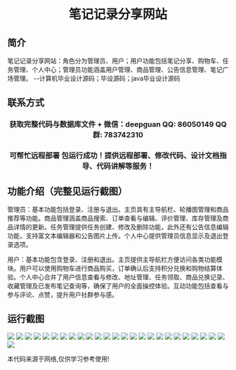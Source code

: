 <p><h1 align="center">笔记记录分享网站</h1></p>

## 简介
笔记记录分享网站：角色分为管理员、用户；用户功能包括笔记分享、购物车、任务管理、个人中心；管理员功能涵盖用户管理、商品管理、公告信息管理、笔记广场管理。    --计算机毕业设计源码；毕设源码；java毕业设计源码


## 联系方式
<p><h3 align="center">获取完整代码与数据库文件 + 微信：deepguan QQ: 86050149 QQ群: 783742310</h3></p>
<p><h3 align="center">可帮忙远程部署 包运行成功！提供远程部署、修改代码、设计文档指导、代码讲解等服务！</h3></p>

## 功能介绍（完整见运行截图）
管理员：基本功能包括登录、注册与退出。主页具有主导航栏、轮播图管理和商品推荐等功能。商品管理涵盖商品搜索、订单查看与编辑、评价管理、库存管理及商品详情的更新。任务管理提供任务创建、修改及删除功能，此外还有公告信息编辑功能，支持富文本编辑器和公告图片上传。个人中心提供管理员信息显示及退出登录选项。

用户：基本功能包含登录、注册和退出。主页提供主导航栏方便访问各类功能模块。用户可以使用购物车进行商品购买，订单确认后支持积分兑换和购物结算体验。个人中心合并了用户信息查看与修改、地址管理、任务领取、商品兑换记录、收藏管理及已发布笔记查询等，确保了用户的全面操控体验。互动功能包括查看与参与评论、点赞，提升用户社群参与感。


## 运行截图
![](https://bs-1329754181.cos.ap-shanghai.myqcloud.com/spring/NotesShareWebsite/img/001.jpg)
![](https://bs-1329754181.cos.ap-shanghai.myqcloud.com/spring/NotesShareWebsite/img/002.jpg)
![](https://bs-1329754181.cos.ap-shanghai.myqcloud.com/spring/NotesShareWebsite/img/003.jpg)
![](https://bs-1329754181.cos.ap-shanghai.myqcloud.com/spring/NotesShareWebsite/img/004.jpg)
![](https://bs-1329754181.cos.ap-shanghai.myqcloud.com/spring/NotesShareWebsite/img/005.jpg)
![](https://bs-1329754181.cos.ap-shanghai.myqcloud.com/spring/NotesShareWebsite/img/006.jpg)
![](https://bs-1329754181.cos.ap-shanghai.myqcloud.com/spring/NotesShareWebsite/img/007.jpg)
![](https://bs-1329754181.cos.ap-shanghai.myqcloud.com/spring/NotesShareWebsite/img/008.jpg)
![](https://bs-1329754181.cos.ap-shanghai.myqcloud.com/spring/NotesShareWebsite/img/009.jpg)
![](https://bs-1329754181.cos.ap-shanghai.myqcloud.com/spring/NotesShareWebsite/img/010.jpg)
![](https://bs-1329754181.cos.ap-shanghai.myqcloud.com/spring/NotesShareWebsite/img/011.jpg)
![](https://bs-1329754181.cos.ap-shanghai.myqcloud.com/spring/NotesShareWebsite/img/012.jpg)
![](https://bs-1329754181.cos.ap-shanghai.myqcloud.com/spring/NotesShareWebsite/img/013.jpg)
![](https://bs-1329754181.cos.ap-shanghai.myqcloud.com/spring/NotesShareWebsite/img/014.jpg)
![](https://bs-1329754181.cos.ap-shanghai.myqcloud.com/spring/NotesShareWebsite/img/015.jpg)
![](https://bs-1329754181.cos.ap-shanghai.myqcloud.com/spring/NotesShareWebsite/img/016.jpg)
![](https://bs-1329754181.cos.ap-shanghai.myqcloud.com/spring/NotesShareWebsite/img/017.jpg)
![](https://bs-1329754181.cos.ap-shanghai.myqcloud.com/spring/NotesShareWebsite/img/018.jpg)
![](https://bs-1329754181.cos.ap-shanghai.myqcloud.com/spring/NotesShareWebsite/img/019.jpg)
![](https://bs-1329754181.cos.ap-shanghai.myqcloud.com/spring/NotesShareWebsite/img/020.jpg)
![](https://bs-1329754181.cos.ap-shanghai.myqcloud.com/spring/NotesShareWebsite/img/021.jpg)
![](https://bs-1329754181.cos.ap-shanghai.myqcloud.com/spring/NotesShareWebsite/img/022.jpg)
![](https://bs-1329754181.cos.ap-shanghai.myqcloud.com/spring/NotesShareWebsite/img/023.jpg)
![](https://bs-1329754181.cos.ap-shanghai.myqcloud.com/spring/NotesShareWebsite/img/024.jpg)
![](https://bs-1329754181.cos.ap-shanghai.myqcloud.com/spring/NotesShareWebsite/img/025.jpg)
![](https://bs-1329754181.cos.ap-shanghai.myqcloud.com/spring/NotesShareWebsite/img/026.jpg)

<p>本代码来源于网络,仅供学习参考使用!</p>
